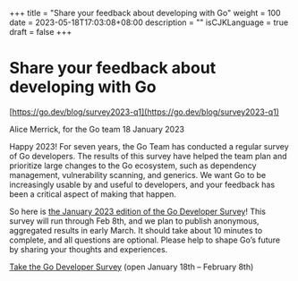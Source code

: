 +++
title = "Share your feedback about developing with Go"
weight = 100
date = 2023-05-18T17:03:08+08:00
description = ""
isCJKLanguage = true
draft = false
+++

# Share your feedback about developing with Go

[https://go.dev/blog/survey2023-q1](https://go.dev/blog/survey2023-q1)

Alice Merrick, for the Go team
18 January 2023

Happy 2023! For seven years, the Go Team has conducted a regular survey of Go developers. The results of this survey have helped the team plan and prioritize large changes to the Go ecosystem, such as dependency management, vulnerability scanning, and generics. We want Go to be increasingly usable by and useful to developers, and your feedback has been a critical aspect of making that happen.

So here is [the January 2023 edition of the Go Developer Survey](https://google.qualtrics.com/jfe/form/SV_bNnbAtFZ0vfRTH8?s=b)! This survey will run through Feb 8th, and we plan to publish anonymous, aggregated results in early March. It should take about 10 minutes to complete, and all questions are optional. Please help to shape Go’s future by sharing your thoughts and experiences.

[Take the Go Developer Survey](https://google.qualtrics.com/jfe/form/SV_bNnbAtFZ0vfRTH8?s=b) (open January 18th – February 8th)

